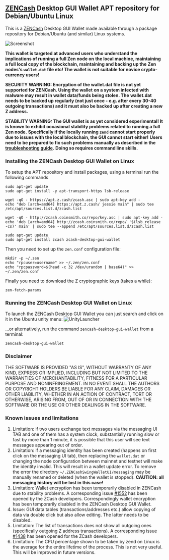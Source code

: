 ## [ZENCash](https://zensystem.io/) Desktop GUI Wallet APT repository for Debian/Ubuntu Linux

This is a [ZENCash](https://zensystem.io/) Desktop GUI Wallet made available through a package repository
for Debian/Ubuntu (and similar) Linux systems.

![Screenshot](ZENCashWalletUbuntu.png "Main Window")

**This wallet is targeted at advanced users who understand the implications of running a full Zen node on**
**the local machine, maintaining a full local copy of the blockchain, maintaining and backing up the**
**Zen nodes's `wallet.dat` file etc! The wallet is not suitable for novice crypto-currency users!**

**SECURITY WARNING: Encryption of the wallet.dat file is not yet supported for ZENCash. Using the wallet** 
**on a system infected with malware may result in wallet data/funds being stolen. The**
**wallet.dat needs to be backed up regularly (not just once - e.g. after every 30-40**
**outgoing transactions) and it must also be backed up after creating a new Z address.**

**STABILITY WARNING: The GUI wallet is as yet considered experimental! It is known to exhibit occasional stability problems related to running a full Zen node.**
**Specifically if the locally running `zend` cannot start properly due to issues with the local blockchain, the GUI cannot start either!**
**Users need to be prepared to fix such problems manually as described in the [troubleshooting guide](TroubleshootingGuide.md).**
**Doing so requires command line skills.**

### Installing the ZENCash Desktop GUI Wallet on Linux

To setup the APT repository and install packages, using a terminal run the following commands 
```
sudo apt-get update
sudo apt-get install -y apt-transport-https lsb-release

wget -qO - https://apt.z.cash/zcash.asc | sudo apt-key add -
echo "deb [arch=amd64] https://apt.z.cash/ jessie main" | sudo tee /etc/apt/sources.list.d/zcash.list

wget -qO - http://zcash.coinsmith.co/repo/key.asc | sudo apt-key add -
echo 'deb [arch=amd64] http://zcash.coinsmith.co/repo/ '$(lsb_release -cs)' main' | sudo tee --append /etc/apt/sources.list.d/zcash.list

sudo apt-get update
sudo apt-get install zcash zcash-desktop-gui-wallet
```
Then you need to set up the `zen.conf` configuration file:
```
mkdir -p ~/.zen
echo "rpcuser=username" >> ~/.zen/zen.conf
echo "rpcpassword=$(head -c 32 /dev/urandom | base64)" >> ~/.zen/zen.conf
```

Finally you need to download the Z cryptographic keys (takes a while):
```
zen-fetch-params
```
   
### Running the ZENCash Desktop GUI Wallet on Linux

To launch the ZENCash Desktop GUI Wallet you can just search and click on it in the Ubuntu unity menu:
![UnityLauncher](ZENUnityLauncher.png "ZENCash Wallet launcher")

...or alternatively, run the command `zencash-desktop-gui-wallet` from a terminal:
```
zencash-desktop-gui-wallet
```

### Disclaimer

THE SOFTWARE IS PROVIDED "AS IS", WITHOUT WARRANTY OF ANY KIND, EXPRESS OR
IMPLIED, INCLUDING BUT NOT LIMITED TO THE WARRANTIES OF MERCHANTABILITY,
FITNESS FOR A PARTICULAR PURPOSE AND NONINFRINGEMENT. IN NO EVENT SHALL THE
AUTHORS OR COPYRIGHT HOLDERS BE LIABLE FOR ANY CLAIM, DAMAGES OR OTHER
LIABILITY, WHETHER IN AN ACTION OF CONTRACT, TORT OR OTHERWISE, ARISING FROM,
OUT OF OR IN CONNECTION WITH THE SOFTWARE OR THE USE OR OTHER DEALINGS IN THE
SOFTWARE.

### Known issues and limitations
1. Limitation: if two users exchange text messages via the messaging UI TAB and one of them has a system clock, substantially running slow or fast by more than 1 minute, it is possible that this user will see text messages appearing out of order. 
1. Limitation: if a messaging identity has been created (happens on first click on the messaging UI tab), then replacing the `wallet.dat` or changing the node configuration between mainnet and testnet will make the identity invalid. This will result in a wallet update error. To remove the error the directory `~/.ZENCashSwingWalletUI/messaging` may be manually renamed or deleted (when the wallet is stopped). **CAUTION: all messaging history will be lost in this case!**
1. Limitation: Wallet encryption has been temporarily disabled in ZENCash due to stability problems. A corresponding issue 
[#1552](https://github.com/zcash/zcash/issues/1552) has been opened by the ZCash developers. Correspondingly
wallet encryption has been temporarily disabled in the ZENCash Desktop GUI Wallet.
1. Issue: GUI data tables (transactions/addresses etc.) allow copying of data via double click but also allow editing. 
The latter needs to be disabled. 
1. Limitation: The list of transactions does not show all outgoing ones (specifically outgoing Z address 
transactions). A corresponding issue [#1438](https://github.com/zcash/zcash/issues/1438) has been opened 
for the ZCash developers. 
1. Limitation: The CPU percentage shown to be taken by zend on Linux is the average for the entire lifetime 
of the process. This is not very useful. This will be improved in future versions.
